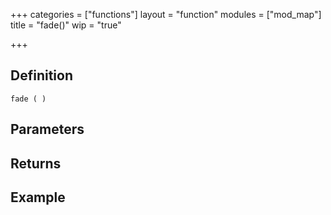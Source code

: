 +++
categories = ["functions"]
layout = "function"
modules = ["mod_map"]
title = "fade()"
wip = "true"

+++

## Definition

    fade ( )

## Parameters

## Returns

## Example

```
```
